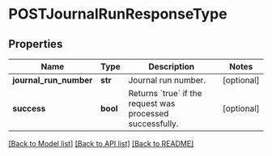 # POSTJournalRunResponseType

## Properties
Name | Type | Description | Notes
------------ | ------------- | ------------- | -------------
**journal_run_number** | **str** | Journal run number.  | [optional] 
**success** | **bool** | Returns &#x60;true&#x60; if the request was processed successfully.  | [optional] 

[[Back to Model list]](../README.md#documentation-for-models) [[Back to API list]](../README.md#documentation-for-api-endpoints) [[Back to README]](../README.md)

